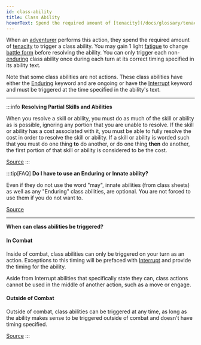 ```yaml
---
id: class-ability
title: Class Ability
hoverText: Spend the required amount of [tenacity](/docs/glossary/tenacity) to trigger a class ability. You may gain 1 light [fatigue](/docs/glossary/fatigue) to change [battle form](/docs/battle-forms) before resolving the ability.
---
```


When an [adventurer](/docs/glossary/adventurer) performs this action, they spend the required amount of [tenacity](/docs/glossary/tenacity) to trigger a class ability. You may gain 1 light [fatigue](/docs/glossary/fatigue) to change [battle form](/docs/battle-forms) before resolving the ability. You can only trigger each non-[enduring](/docs/glossary/enduring) class ability once during each turn at its correct timing specified in its ability text.

Note that some class abilities are not actions. These class abilities have either the [Enduring](/docs/glossary/enduring) keyword and are ongoing or have the [Interrupt](/docs/glossary/interrupt) keyword and must be triggered at the time specified in the ability's text.

---

:::info
**Resolving Partial Skills and Abilities**

When you resolve a skill or ability, you must do as much of the skill or ability as is possible, ignoring any portion that you are unable to resolve. If the skill or ability has a cost associated with it, you must be able to fully resolve the cost in order to resolve the skill or ability. If a skill or ability is worded such that you must do one thing **to** do another, or do one thing **then** do another, the first portion of that skill or ability is considered to be the cost.

<a href="https://discord.com/channels/273472391403798528/1361396124782694450/1387180604663136356" target="_blank">Source</a>
:::

:::tip[FAQ]
**Do I have to use an Enduring or Innate ability?**

Even if they do not use the word "may", innate abilities (from class sheets) as well as any "Enduring" class abilities, are optional. You are not forced to use them if you do not want to.

<a href="https://support.chiptheorygames.com/support/solutions/articles/33000293229" target="_blank">Source</a>

---

**When can class abilities be triggered?**

#### In Combat

Inside of combat, class abilities can only be triggered on your turn as an action. Exceptions to this timing will be prefaced with [Interrupt](/docs/glossary/interrupt) and provide the timing for the ability.

Aside from Interrupt abilities that specifically state they can, class actions cannot be used in the middle of another action, such as a move or engage.

#### Outside of Combat

Outside of combat, class abilities can be triggered at any time, as long as the ability makes sense to be triggered outside of combat and doesn't have timing specified.

<a href="https://support.chiptheorygames.com/support/solutions/articles/33000290926" target="_blank">Source</a>
:::
